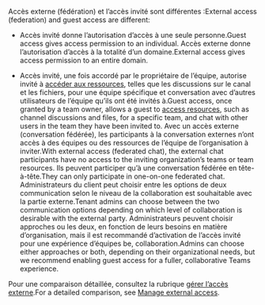 <span data-ttu-id="72811-101">Accès externe (fédération) et l’accès invité sont différentes :</span><span class="sxs-lookup"><span data-stu-id="72811-101">External access (federation) and guest access are different:</span></span>

- <span data-ttu-id="72811-102">Accès invité donne l’autorisation d’accès à une seule personne.</span><span class="sxs-lookup"><span data-stu-id="72811-102">Guest access gives access permission to an individual.</span></span> <span data-ttu-id="72811-103">Accès externe donne l’autorisation d’accès à la totalité d’un domaine.</span><span class="sxs-lookup"><span data-stu-id="72811-103">External access gives access permission to an entire domain.</span></span>

- <span data-ttu-id="72811-104">Accès invité, une fois accordé par le propriétaire de l’équipe, autorise invité à [accéder aux ressources](../guest-experience.md), telles que les discussions sur le canal et les fichiers, pour une équipe spécifique et conversation avec d’autres utilisateurs de l’équipe qu’ils ont été invités à.</span><span class="sxs-lookup"><span data-stu-id="72811-104">Guest access, once granted by a team owner, allows a guest to [access resources](../guest-experience.md), such as channel discussions and files, for a specific team, and chat with other users in the team they have been invited to.</span></span> <span data-ttu-id="72811-105">Avec un accès externe (conversation fédérée), les participants à la conversation externes n’ont accès à des équipes ou des ressources de l’équipe de l’organisation à inviter.</span><span class="sxs-lookup"><span data-stu-id="72811-105">With external access (federated chat), the external chat participants have no access to the inviting organization’s teams or team resources.</span></span> <span data-ttu-id="72811-106">Ils peuvent participer qu’à une conversation fédérée en tête-à-tête.</span><span class="sxs-lookup"><span data-stu-id="72811-106">They can only participate in one-on-one federated chat.</span></span> <span data-ttu-id="72811-107">Administrateurs du client peut choisir entre les options de deux communication selon le niveau de la collaboration est souhaitable avec la partie externe.</span><span class="sxs-lookup"><span data-stu-id="72811-107">Tenant admins can choose between the two communication options depending on which level of collaboration is desirable with the external party.</span></span> <span data-ttu-id="72811-108">Administrateurs peuvent choisir approches ou les deux, en fonction de leurs besoins en matière d’organisation, mais il est recommandé d’activation de l’accès invité pour une expérience d’équipes be, collaboration.</span><span class="sxs-lookup"><span data-stu-id="72811-108">Admins can choose either approaches or both, depending on their organizational needs, but we recommend enabling guest access for a fuller, collaborative Teams experience.</span></span> 

<span data-ttu-id="72811-109">Pour une comparaison détaillée, consultez la rubrique [gérer l’accès externe](../manage-external-access.md).</span><span class="sxs-lookup"><span data-stu-id="72811-109">For a detailed comparison, see [Manage external access](../manage-external-access.md).</span></span>
